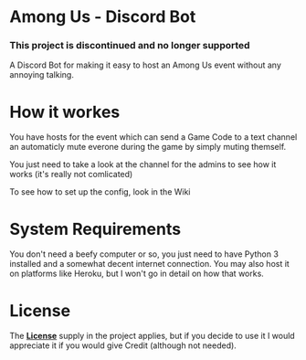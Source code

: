 # Among Us - Discord Bot

### This project is discontinued and no longer supported

A Discord Bot for making it easy to host an Among Us event without any annoying talking.

# How it workes

You have hosts for the event which can send a Game Code to a text channel an automaticly mute everone during the game by simply muting themself. <br />

You just need to take a look at the channel for the admins to see how it works (it's really not comlicated)

To see how to set up the config, look in the Wiki

# System Requirements

You don't need a beefy computer or so, you just need to have Python 3 installed and a somewhat decent internet connection. You may also host it on platforms like Heroku, but I won't go in detail on how that works.

# License

The [**License**](https://github.com/psyGamer/AmongUs-DiscordBot/blob/master/LICENSE "MIT License") supply in the project applies, but if you decide to use it I would appreciate it if you would give Credit (although not needed).
